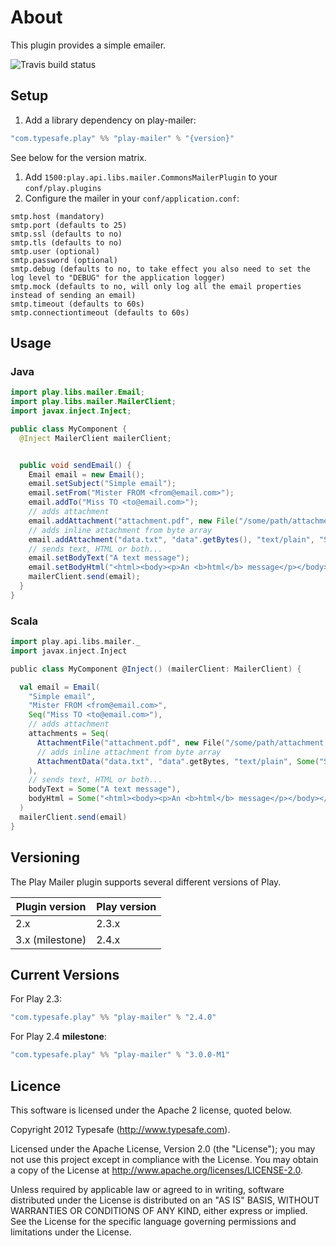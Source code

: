# About

This plugin provides a simple emailer.

![Travis build status](https://travis-ci.org/playframework/play-mailer.svg?branch=master)

## Setup

 1. Add a library dependency on play-mailer:

 ```scala
"com.typesafe.play" %% "play-mailer" % "{version}"
 ```
 See below for the version matrix.

 1. Add ```1500:play.api.libs.mailer.CommonsMailerPlugin``` to your ```conf/play.plugins```
 1. Configure the mailer in your ```conf/application.conf```:

 ```
smtp.host (mandatory)
smtp.port (defaults to 25)
smtp.ssl (defaults to no)
smtp.tls (defaults to no)
smtp.user (optional)
smtp.password (optional)
smtp.debug (defaults to no, to take effect you also need to set the log level to "DEBUG" for the application logger)
smtp.mock (defaults to no, will only log all the email properties instead of sending an email)
smtp.timeout (defaults to 60s)
smtp.connectiontimeout (defaults to 60s)
 ```

## Usage

### Java

```java
import play.libs.mailer.Email;
import play.libs.mailer.MailerClient;
import javax.inject.Inject;

public class MyComponent {
  @Inject MailerClient mailerClient;


  public void sendEmail() {
    Email email = new Email();
    email.setSubject("Simple email");
    email.setFrom("Mister FROM <from@email.com>");
    email.addTo("Miss TO <to@email.com>");
    // adds attachment
    email.addAttachment("attachment.pdf", new File("/some/path/attachment.pdf"));
    // adds inline attachment from byte array
    email.addAttachment("data.txt", "data".getBytes(), "text/plain", "Simple data", EmailAttachment.INLINE);
    // sends text, HTML or both...
    email.setBodyText("A text message");
    email.setBodyHtml("<html><body><p>An <b>html</b> message</p></body></html>");
    mailerClient.send(email);
  }
}
```

### Scala

```scala
import play.api.libs.mailer._
import javax.inject.Inject

public class MyComponent @Inject() (mailerClient: MailerClient) {

  val email = Email(
    "Simple email",
    "Mister FROM <from@email.com>",
    Seq("Miss TO <to@email.com>"),
    // adds attachment
    attachments = Seq(
      AttachmentFile("attachment.pdf", new File("/some/path/attachment.pdf")),
      // adds inline attachment from byte array
      AttachmentData("data.txt", "data".getBytes, "text/plain", Some("Simple data"), Some(EmailAttachment.INLINE))
    ),
    // sends text, HTML or both...
    bodyText = Some("A text message"),
    bodyHtml = Some("<html><body><p>An <b>html</b> message</p></body></html>")
  )
  mailerClient.send(email)
}
```


## Versioning

The Play Mailer plugin supports several different versions of Play.

| Plugin version      | Play version       | 
|---------------------|--------------------|
| 2.x                 | 2.3.x              |
| 3.x (milestone)     | 2.4.x              |

## Current Versions

For Play 2.3:

```scala
"com.typesafe.play" %% "play-mailer" % "2.4.0"
```

For Play 2.4 **milestone**:

```scala
"com.typesafe.play" %% "play-mailer" % "3.0.0-M1"
```

## Licence

This software is licensed under the Apache 2 license, quoted below.

Copyright 2012 Typesafe (http://www.typesafe.com).

Licensed under the Apache License, Version 2.0 (the "License"); you may not use this project except in compliance with the License. You may obtain a copy of the License at http://www.apache.org/licenses/LICENSE-2.0.

Unless required by applicable law or agreed to in writing, software distributed under the License is distributed on an "AS IS" BASIS, WITHOUT WARRANTIES OR CONDITIONS OF ANY KIND, either express or implied. See the License for the specific language governing permissions and limitations under the License.
